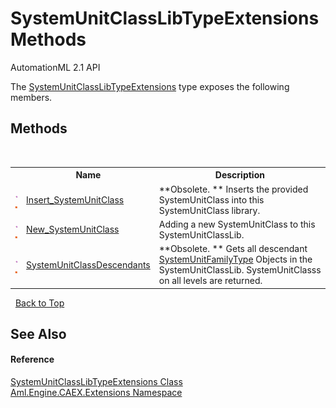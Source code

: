 # SystemUnitClassLibTypeExtensions Methods
AutomationML 2.1 API 

The <a href="T_Aml_Engine_CAEX_Extensions_SystemUnitClassLibTypeExtensions">SystemUnitClassLibTypeExtensions</a> type exposes the following members.


## Methods
&nbsp;<table><tr><th></th><th>Name</th><th>Description</th></tr><tr><td>![Public method](media/pubmethod.gif "Public method")![Static member](media/static.gif "Static member")</td><td><a href="M_Aml_Engine_CAEX_Extensions_SystemUnitClassLibTypeExtensions_Insert_SystemUnitClass">Insert_SystemUnitClass</a></td><td> **Obsolete. **
Inserts the provided SystemUnitClass into this SystemUnitClass library.</td></tr><tr><td>![Public method](media/pubmethod.gif "Public method")![Static member](media/static.gif "Static member")</td><td><a href="M_Aml_Engine_CAEX_Extensions_SystemUnitClassLibTypeExtensions_New_SystemUnitClass">New_SystemUnitClass</a></td><td>
Adding a new SystemUnitClass to this SystemUnitClassLib.</td></tr><tr><td>![Public method](media/pubmethod.gif "Public method")![Static member](media/static.gif "Static member")</td><td><a href="M_Aml_Engine_CAEX_Extensions_SystemUnitClassLibTypeExtensions_SystemUnitClassDescendants">SystemUnitClassDescendants</a></td><td> **Obsolete. **
Gets all descendant <a href="T_Aml_Engine_CAEX_SystemUnitFamilyType">SystemUnitFamilyType</a> Objects in the SystemUnitClassLib. SystemUnitClasss on all levels are returned.</td></tr></table>&nbsp;
<a href="#systemunitclasslibtypeextensions-methods">Back to Top</a>

## See Also


#### Reference
<a href="T_Aml_Engine_CAEX_Extensions_SystemUnitClassLibTypeExtensions">SystemUnitClassLibTypeExtensions Class</a><br /><a href="N_Aml_Engine_CAEX_Extensions">Aml.Engine.CAEX.Extensions Namespace</a><br />